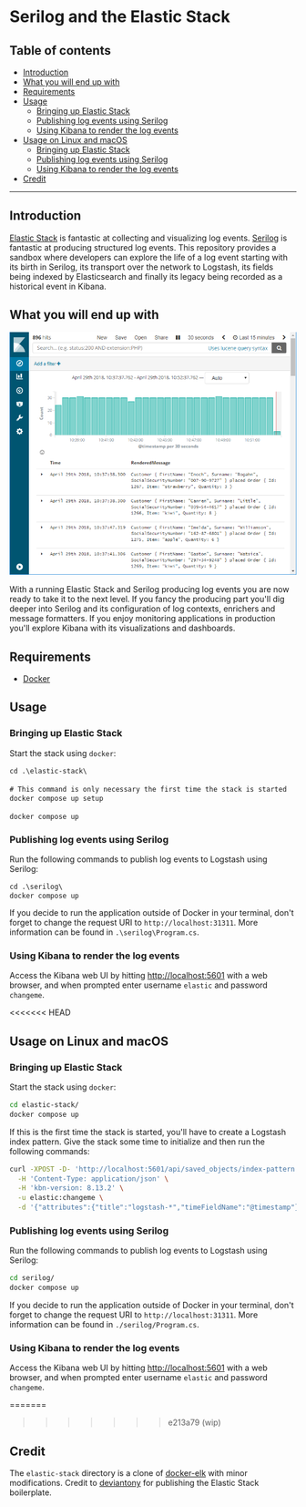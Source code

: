 <!-- omit from toc -->
# Serilog and the Elastic Stack

<!-- omit from toc -->
## Table of contents

- [Introduction](#introduction)
- [What you will end up with](#what-you-will-end-up-with)
- [Requirements](#requirements)
- [Usage](#usage)
  - [Bringing up Elastic Stack](#bringing-up-elastic-stack)
  - [Publishing log events using Serilog](#publishing-log-events-using-serilog)
  - [Using Kibana to render the log events](#using-kibana-to-render-the-log-events)
- [Usage on Linux and macOS](#usage-on-linux-and-macos)
  - [Bringing up Elastic Stack](#bringing-up-elastic-stack-1)
  - [Publishing log events using Serilog](#publishing-log-events-using-serilog-1)
  - [Using Kibana to render the log events](#using-kibana-to-render-the-log-events-1)
- [Credit](#credit)

---

## Introduction

[Elastic Stack](https://www.elastic.co/products) is fantastic at collecting and visualizing log events. [Serilog](https://serilog.net/) is fantastic at producing structured log events. This repository provides a sandbox where developers can explore the life of a log event starting with its birth in Serilog, its transport over the network to Logstash, its fields being indexed by Elasticsearch and finally its legacy being recorded as a historical event in Kibana.

## What you will end up with

![alt text](./doc/resources/kibana.png "Kibana rendering log events")

With a running Elastic Stack and Serilog producing log events you are now ready to take it to the next level. If you fancy the producing part you'll dig deeper into Serilog and its configuration of log contexts, enrichers and message formatters. If you enjoy monitoring applications in production you'll explore Kibana with its visualizations and dashboards.

## Requirements

- [Docker](https://www.docker.com/community-edition#/download)

## Usage

### Bringing up Elastic Stack

Start the stack using `docker`:

```posh
cd .\elastic-stack\

# This command is only necessary the first time the stack is started
docker compose up setup

docker compose up
```

### Publishing log events using Serilog

Run the following commands to publish log events to Logstash using Serilog:

```posh
cd .\serilog\
docker compose up
```

If you decide to run the application outside of Docker in your terminal, don't forget to change the request URI to `http://localhost:31311`. More information can be found in `.\serilog\Program.cs`.

### Using Kibana to render the log events

Access the Kibana web UI by hitting [http://localhost:5601](http://localhost:5601) with a web browser, and when prompted enter username `elastic` and password `changeme`.

<<<<<<< HEAD
## Usage on Linux and macOS

### Bringing up Elastic Stack

Start the stack using `docker`:

```sh
cd elastic-stack/
docker compose up
```

If this is the first time the stack is started, you'll have to create a Logstash index pattern. Give the stack some time to initialize and then run the following commands:

```sh
curl -XPOST -D- 'http://localhost:5601/api/saved_objects/index-pattern' \
  -H 'Content-Type: application/json' \
  -H 'kbn-version: 8.13.2' \
  -u elastic:changeme \
  -d '{"attributes":{"title":"logstash-*","timeFieldName":"@timestamp"}}'
```

### Publishing log events using Serilog

Run the following commands to publish log events to Logstash using Serilog:

```sh
cd serilog/
docker compose up
```

If you decide to run the application outside of Docker in your terminal, don't forget to change the request URI to `http://localhost:31311`. More information can be found in `./serilog/Program.cs`.

### Using Kibana to render the log events

Access the Kibana web UI by hitting [http://localhost:5601](http://localhost:5601) with a web browser, and when prompted enter username `elastic` and password `changeme`.

=======
>>>>>>> e213a79 (wip)
## Credit

The `elastic-stack` directory is a clone of [docker-elk](https://github.com/deviantony/docker-elk) with minor modifications. Credit to [deviantony](https://github.com/deviantony) for publishing the Elastic Stack boilerplate.
